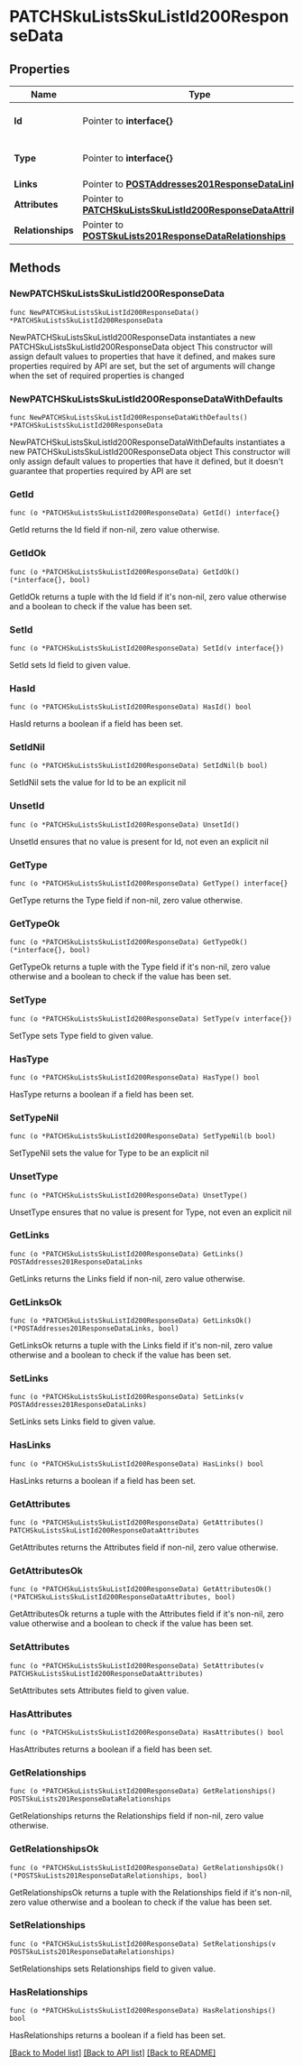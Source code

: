 # PATCHSkuListsSkuListId200ResponseData

## Properties

Name | Type | Description | Notes
------------ | ------------- | ------------- | -------------
**Id** | Pointer to **interface{}** | The resource&#39;s id | [optional] 
**Type** | Pointer to **interface{}** | The resource&#39;s type | [optional] 
**Links** | Pointer to [**POSTAddresses201ResponseDataLinks**](POSTAddresses201ResponseDataLinks.md) |  | [optional] 
**Attributes** | Pointer to [**PATCHSkuListsSkuListId200ResponseDataAttributes**](PATCHSkuListsSkuListId200ResponseDataAttributes.md) |  | [optional] 
**Relationships** | Pointer to [**POSTSkuLists201ResponseDataRelationships**](POSTSkuLists201ResponseDataRelationships.md) |  | [optional] 

## Methods

### NewPATCHSkuListsSkuListId200ResponseData

`func NewPATCHSkuListsSkuListId200ResponseData() *PATCHSkuListsSkuListId200ResponseData`

NewPATCHSkuListsSkuListId200ResponseData instantiates a new PATCHSkuListsSkuListId200ResponseData object
This constructor will assign default values to properties that have it defined,
and makes sure properties required by API are set, but the set of arguments
will change when the set of required properties is changed

### NewPATCHSkuListsSkuListId200ResponseDataWithDefaults

`func NewPATCHSkuListsSkuListId200ResponseDataWithDefaults() *PATCHSkuListsSkuListId200ResponseData`

NewPATCHSkuListsSkuListId200ResponseDataWithDefaults instantiates a new PATCHSkuListsSkuListId200ResponseData object
This constructor will only assign default values to properties that have it defined,
but it doesn't guarantee that properties required by API are set

### GetId

`func (o *PATCHSkuListsSkuListId200ResponseData) GetId() interface{}`

GetId returns the Id field if non-nil, zero value otherwise.

### GetIdOk

`func (o *PATCHSkuListsSkuListId200ResponseData) GetIdOk() (*interface{}, bool)`

GetIdOk returns a tuple with the Id field if it's non-nil, zero value otherwise
and a boolean to check if the value has been set.

### SetId

`func (o *PATCHSkuListsSkuListId200ResponseData) SetId(v interface{})`

SetId sets Id field to given value.

### HasId

`func (o *PATCHSkuListsSkuListId200ResponseData) HasId() bool`

HasId returns a boolean if a field has been set.

### SetIdNil

`func (o *PATCHSkuListsSkuListId200ResponseData) SetIdNil(b bool)`

 SetIdNil sets the value for Id to be an explicit nil

### UnsetId
`func (o *PATCHSkuListsSkuListId200ResponseData) UnsetId()`

UnsetId ensures that no value is present for Id, not even an explicit nil
### GetType

`func (o *PATCHSkuListsSkuListId200ResponseData) GetType() interface{}`

GetType returns the Type field if non-nil, zero value otherwise.

### GetTypeOk

`func (o *PATCHSkuListsSkuListId200ResponseData) GetTypeOk() (*interface{}, bool)`

GetTypeOk returns a tuple with the Type field if it's non-nil, zero value otherwise
and a boolean to check if the value has been set.

### SetType

`func (o *PATCHSkuListsSkuListId200ResponseData) SetType(v interface{})`

SetType sets Type field to given value.

### HasType

`func (o *PATCHSkuListsSkuListId200ResponseData) HasType() bool`

HasType returns a boolean if a field has been set.

### SetTypeNil

`func (o *PATCHSkuListsSkuListId200ResponseData) SetTypeNil(b bool)`

 SetTypeNil sets the value for Type to be an explicit nil

### UnsetType
`func (o *PATCHSkuListsSkuListId200ResponseData) UnsetType()`

UnsetType ensures that no value is present for Type, not even an explicit nil
### GetLinks

`func (o *PATCHSkuListsSkuListId200ResponseData) GetLinks() POSTAddresses201ResponseDataLinks`

GetLinks returns the Links field if non-nil, zero value otherwise.

### GetLinksOk

`func (o *PATCHSkuListsSkuListId200ResponseData) GetLinksOk() (*POSTAddresses201ResponseDataLinks, bool)`

GetLinksOk returns a tuple with the Links field if it's non-nil, zero value otherwise
and a boolean to check if the value has been set.

### SetLinks

`func (o *PATCHSkuListsSkuListId200ResponseData) SetLinks(v POSTAddresses201ResponseDataLinks)`

SetLinks sets Links field to given value.

### HasLinks

`func (o *PATCHSkuListsSkuListId200ResponseData) HasLinks() bool`

HasLinks returns a boolean if a field has been set.

### GetAttributes

`func (o *PATCHSkuListsSkuListId200ResponseData) GetAttributes() PATCHSkuListsSkuListId200ResponseDataAttributes`

GetAttributes returns the Attributes field if non-nil, zero value otherwise.

### GetAttributesOk

`func (o *PATCHSkuListsSkuListId200ResponseData) GetAttributesOk() (*PATCHSkuListsSkuListId200ResponseDataAttributes, bool)`

GetAttributesOk returns a tuple with the Attributes field if it's non-nil, zero value otherwise
and a boolean to check if the value has been set.

### SetAttributes

`func (o *PATCHSkuListsSkuListId200ResponseData) SetAttributes(v PATCHSkuListsSkuListId200ResponseDataAttributes)`

SetAttributes sets Attributes field to given value.

### HasAttributes

`func (o *PATCHSkuListsSkuListId200ResponseData) HasAttributes() bool`

HasAttributes returns a boolean if a field has been set.

### GetRelationships

`func (o *PATCHSkuListsSkuListId200ResponseData) GetRelationships() POSTSkuLists201ResponseDataRelationships`

GetRelationships returns the Relationships field if non-nil, zero value otherwise.

### GetRelationshipsOk

`func (o *PATCHSkuListsSkuListId200ResponseData) GetRelationshipsOk() (*POSTSkuLists201ResponseDataRelationships, bool)`

GetRelationshipsOk returns a tuple with the Relationships field if it's non-nil, zero value otherwise
and a boolean to check if the value has been set.

### SetRelationships

`func (o *PATCHSkuListsSkuListId200ResponseData) SetRelationships(v POSTSkuLists201ResponseDataRelationships)`

SetRelationships sets Relationships field to given value.

### HasRelationships

`func (o *PATCHSkuListsSkuListId200ResponseData) HasRelationships() bool`

HasRelationships returns a boolean if a field has been set.


[[Back to Model list]](../README.md#documentation-for-models) [[Back to API list]](../README.md#documentation-for-api-endpoints) [[Back to README]](../README.md)


